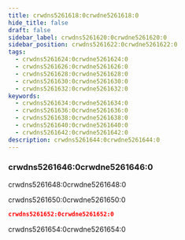 ```yaml
---
title: crwdns5261618:0crwdne5261618:0
hide_title: false
draft: false
sidebar_label: crwdns5261620:0crwdne5261620:0
sidebar_position: crwdns5261622:0crwdne5261622:0
tags:
  - crwdns5261624:0crwdne5261624:0
  - crwdns5261626:0crwdne5261626:0
  - crwdns5261628:0crwdne5261628:0
  - crwdns5261630:0crwdne5261630:0
  - crwdns5261632:0crwdne5261632:0
keywords:
  - crwdns5261634:0crwdne5261634:0
  - crwdns5261636:0crwdne5261636:0
  - crwdns5261638:0crwdne5261638:0
  - crwdns5261640:0crwdne5261640:0
  - crwdns5261642:0crwdne5261642:0
description: crwdns5261644:0crwdne5261644:0
---
```


### crwdns5261646:0crwdne5261646:0

crwdns5261648:0crwdne5261648:0

crwdns5261650:0crwdne5261650:0

```json
crwdns5261652:0crwdne5261652:0
```

crwdns5261654:0crwdne5261654:0
